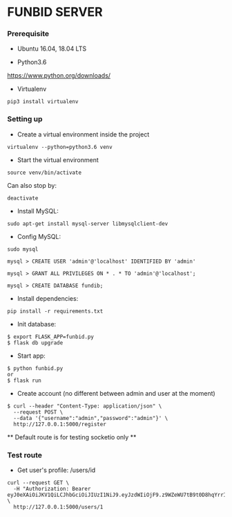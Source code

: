# FUNBID SERVER

### Prerequisite
- Ubuntu 16.04, 18.04 LTS

- Python3.6

https://www.python.org/downloads/

- Virtualenv
```
pip3 install virtualenv
```

### Setting up

- Create a virtual environment inside the project
```
virtualenv --python=python3.6 venv
```

- Start the virtual environment
```
source venv/bin/activate
```
Can also stop by:
```
deactivate
```

- Install MySQL:
```
sudo apt-get install mysql-server libmysqlclient-dev
```

- Config MySQL:
```
sudo mysql

mysql > CREATE USER 'admin'@'localhost' IDENTIFIED BY 'admin'

mysql > GRANT ALL PRIVILEGES ON * . * TO 'admin'@'localhost';

mysql > CREATE DATABASE fundib;
```

- Install dependencies:
```
pip install -r requirements.txt
```

- Init database:
```
$ export FLASK_APP=funbid.py
$ flask db upgrade
```

- Start app:
```
$ python funbid.py
or 
$ flask run
```

- Create account (no different between admin and user at the moment)
```
$ curl --header "Content-Type: application/json" \
  --request POST \
  --data '{"username":"admin","password":"admin"}' \
  http://127.0.0.1:5000/register
```


** Default route is for testing socketio only **



### Test route

- Get user's profile: /users/id
```
curl --request GET \
  -H "Authorization: Bearer eyJ0eXAiOiJKV1QiLCJhbGciOiJIUzI1NiJ9.eyJzdWIiOjF9.z9WZeWU7tB9t0D8hqYrrIjRsAxaUfcMw9Maxe8on0E4" \
  http://127.0.0.1:5000/users/1
```